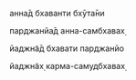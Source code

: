 анна̄д бхаванти бхӯта̄ни

парджанйа̄д анна-самбхавах̣

йаджн̃а̄д бхавати парджанйо

йаджн̃ах̣ карма-самудбхавах̣